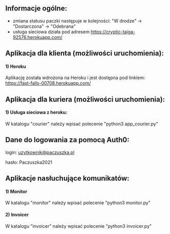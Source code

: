 ## Informacje ogólne:
- zmiana statusu paczki następuje w kolejności: "W drodze" -> "Dostarczona" -> "Odebrana"
- usługa sieciowa działa pod adresem https://cryptic-taiga-92576.herokuapp.com/


## Aplikacja dla klienta (możliwości uruchomienia):
#### 1) Heroku
Aplikację została wdrożona na Heroku i jest dostępna pod linkiem:
https://fast-falls-00708.herokuapp.com/


## Aplikacja dla kuriera (możliwości uruchomienia):

#### 1) Usługa sieciowa z heroku:
W katalogu "courier" należy wpisać polecenie "python3 app_courier.py"


## Dane do logowania za pomocą Auth0:

login: uzytkownik@paczuszka.pl

hasło: Paczuszka2021

## Aplikacje nasłuchujące komunikatów:

#### 1) Monitor
W katalogu "monitor" należy wpisać polecenie "python3 monitor.py"

#### 2) Invoicer
W katalogu "invoicer" należy wpisać polecenie "python3 invoicer.py"


